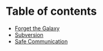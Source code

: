 # Table of contents

* [Forget the Galaxy](README.md)
* [Subversion](subversion.md)
* [Safe Communication](safe-communication.md)
